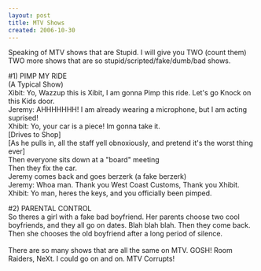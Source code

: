 ```yaml
---
layout: post
title: MTV Shows
created: 2006-10-30
---
```

<p>Speaking of MTV shows that are Stupid. I will give you TWO (count them) TWO more shows that are so stupid/scripted/fake/dumb/bad shows.</p>
<p>#1) PIMP MY RIDE<br />
	(A Typical Show)<br />
	Xibit: Yo, Wazzup this is Xibit, I am gonna Pimp this ride. Let&#39;s go Knock on this Kids door.<br />
	Jeremy: AHHHHHHH! I am already wearing a microphone, but I am acting suprised!<br />
	Xhibit: Yo, your car is a piece! Im gonna take it.<br />
	[Drives to Shop]<br />
	[As he pulls in, all the staff yell obnoxiously, and pretend it&#39;s the worst thing ever]<br />
	Then everyone sits down at a &quot;board&quot; meeting<br />
	Then they fix the car.<br />
	Jeremy comes back and goes berzerk (a fake berzerk)<br />
	Jeremy: Whoa man. Thank you West Coast Customs, Thank you Xhibit.<br />
	Xhibit: Yo man, heres the keys, and you officially been pimped.</p>
<p>#2) PARENTAL CONTROL<br />
	So theres a girl with a fake bad boyfriend. Her parents choose two cool boyfriends, and they all go on dates. Blah blah blah. Then they come back. Then she chooses the old boyfriend after a long period of silence.<br />
	<br />
	There are so many shows that are all the same on MTV. GOSH! Room Raiders, NeXt. I could go on and on. MTV Corrupts!</p>
